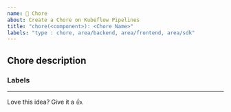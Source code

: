 ```yaml
---
name: 🧹 Chore
about: Create a Chore on Kubeflow Pipelines
title: "chore(<component>): <Chore Name>"
labels: "type : chore, area/backend, area/frontend, area/sdk"
---
```


## Chore description

<!-- Describe the chore details and why it's needed.  -->


### Labels
<!-- Please include labels below by uncommenting them to help us better triage issues -->

<!-- /area frontend -->
<!-- /area backend -->
<!-- /area sdk -->
<!-- /area testing -->
<!-- /area samples -->
<!-- /area components -->

---

<!-- Don't delete the message below to encourage users to support your issue! -->
Love this idea? Give it a 👍. 
